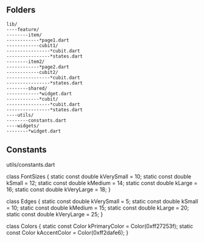 ## Folders
```
lib/
----feature/
--------item/
------------*page1.dart
------------cubit1/
----------------*cubit.dart
----------------*states.dart
--------item2/
------------*page2.dart
------------cubit2/
----------------*cubit.dart
----------------*states.dart
--------shared/
------------*widget.dart
------------*cubit/
----------------*cubit.dart
----------------*states.dart
----utils/
--------constants.dart
----widgets/
--------*widget.dart
```


## Constants

utils/constants.dart

class FontSizes {
  static const double kVerySmall = 10;
  static const double kSmall = 12;
  static const double kMedium = 14;
  static const double kLarge = 16;
  static const double kVeryLarge = 18;
}

class Edges {
  static const double kVerySmall = 5;
  static const double kSmall = 10;
  static const double kMedium = 15;
  static const double kLarge = 20;
  static const double kVeryLarge = 25;
}

class Colors {
  static const Color kPrimaryColor = Color(0xff27253f);
  static const Color kAccentColor = Color(0xff2dafe6);
}
